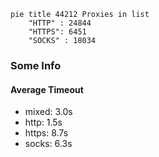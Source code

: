 
```mermaid
pie title 44212 Proxies in list
    "HTTP" : 24844
    "HTTPS": 6451
    "SOCKS" : 18034
```

### Some Info
#### Average Timeout

- mixed: 3.0s
- http: 1.5s
- https: 8.7s
- socks: 6.3s